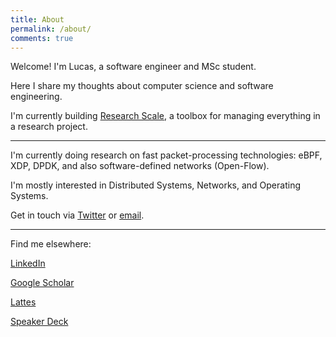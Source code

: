 ```yaml
---
title: About
permalink: /about/
comments: true
---
```


Welcome! I'm Lucas, a software engineer and MSc student.

Here I share my thoughts about computer science and software engineering.

I'm currently building [Research Scale](https://researchscale.io), a toolbox for managing everything in a research project.

--- 

I'm currently doing research on fast packet-processing technologies: eBPF, XDP, DPDK, and also software-defined networks (Open-Flow).

I'm mostly interested in Distributed Systems, Networks, and Operating Systems.

Get in touch via [Twitter](https://twitter.com/andreybleme) or [email](mailto:andreybleme1@gmail.com).

---

Find me elsewhere:

[LinkedIn](https://www.linkedin.com/in/andreybleme/)

[Google Scholar](https://scholar.google.com/citations?user=Yt9LrFoAAAAJ)

[Lattes](http://lattes.cnpq.br/0515658353873955)

[Speaker Deck](https://speakerdeck.com/andreybleme)
